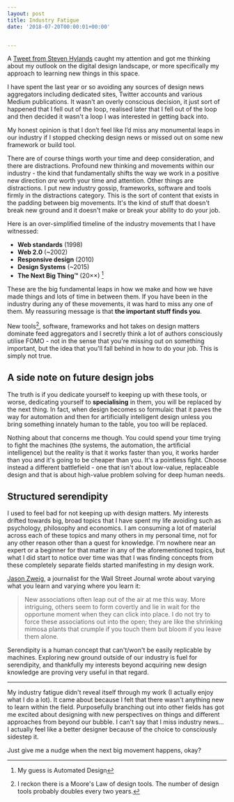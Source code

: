 ```yaml
---
layout: post
title: Industry Fatigue
date: '2018-07-20T00:00:01+00:00'


---
```


A [Tweet from Steven Hylands](https://twitter.com/shylands/status/1019302186554200064) caught my attention and got me thinking about my outlook on the digital design landscape, or more specifically my approach to learning new things in this space.

I have spent the last year or so avoiding any sources of design news aggregators including dedicated sites, Twitter accounts and various Medium publications. It wasn't an overly conscious decision, it just sort of happened that I fell out of the loop, realised later that I fell out of the loop and then decided it wasn't a loop I was interested in getting back into.

My honest opinion is that I don’t feel like I’d miss any monumental leaps in our industry if I stopped checking design news or missed out on some new framework or build tool.

There are of course things worth your time and deep consideration, and there are distractions. Profound new thinking and movements within our industry - the kind that fundamentally shifts the way we work in a positive new direction *are* worth your time and attention. Other things are distractions. I put new industry gossip, frameworks, software and tools firmly in the distractions category. This is the sort of content that exists in the padding between big movements. It's the kind of stuff that doesn't break new ground and it doesn't make or break your ability to do your job.

Here is an over-simplified timeline of the industry movements that I have witnessed:

- <strong>Web standards</strong> (1998)
- <strong>Web 2.0</strong> (~2002)
- <strong>Responsive design</strong> (2010)
- <strong>Design Systems</strong> (~2015)
- <strong>The Next Big Thing&trade;</strong> (20&times;&times;) [^1]

These are the big fundamental leaps in how we make and how we have made things and lots of time in between them. If you have been in the industry during any of these movements, it was hard to miss any one of them. My reassuring message is that **the important stuff finds you**.

New tools[^2], software, frameworks and hot takes on design matters dominate feed aggregators and I secretly think a lot of authors consciously utilise FOMO - not in the sense that you're missing out on something important, but the idea that you'll fall behind in how to do your job. This is simply not true.

## A side note on future design jobs

The truth is if you dedicate yourself to keeping up with these tools, or worse, dedicating yourself to **specialising** in them, you will be replaced by the next thing. In fact, when design becomes so formulaic that it paves the way for automation and then for artificially intelligent design unless you bring something innately human to the table, you too will be replaced.

Nothing about that concerns me though. You could spend your time trying to fight the machines (the systems, the automation, the artificial intelligence) but the reality is that it works faster than you, it works harder than you and it's going to be cheaper than you. It's a pointless fight. Choose instead a different battlefield - one that isn't about low-value, replaceable design and that is about high-value problem solving for deep human needs.

## Structured serendipity

I used to feel bad for not keeping up with design matters. My interests drifted towards big, broad topics that I have spent my life avoiding such as psychology, philosophy and economics. I am consuming a lot of material across each of these topics and many others in my personal time, not for any other reason other than a quest for knowledge. I'm nowhere near an expert or a beginner for that matter in any of the aforementioned topics, but what I did start to notice over time was that I was finding concepts from these completely separate fields started manifesting in my design work.

[Jason Zweig](https://twitter.com/jasonzweigwsj), a journalist for the Wall Street Journal wrote about varying what you learn and varying where you learn it:

> New associations often leap out of the air at me this way. More intriguing, others seem to form covertly and lie in wait for the opportune moment when they can click into place. I do not try to force these associations out into the open; they are like the shrinking mimosa plants that crumple if you touch them but bloom if you leave them alone.

Serendipity is a human concept that can't/won't be easily replicable by machines. Exploring new ground outside of our industry is fuel for serendipity, and thankfully my interests beyond acquiring new design knowledge are proving very useful in that regard.

---

My industry fatigue didn't reveal itself through my work (I actually enjoy what I do a lot). It came about because I felt that there wasn't anything new to learn within the field. Purposefully branching out into other fields has got me excited about designing with new perspectives on things and different approaches from beyond our bubble. I can't say that I miss industry news... I actually feel like a better designer because of the choice to consciously sidestep it.

Just give me a nudge when the next big movement happens, okay?

[^1]: My guess is Automated Design
[^2]: I reckon there is a Moore's Law of design tools. The number of design tools probably doubles every two years.
